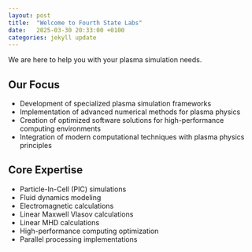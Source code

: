 ```yaml
---
layout: post
title:  "Welcome to Fourth State Labs"
date:   2025-03-30 20:33:00 +0100
categories: jekyll update
---
```


We are here to help you with your plasma simulation needs.

## Our Focus
 - Development of specialized plasma simulation frameworks
 - Implementation of advanced numerical methods for plasma physics
 - Creation of optimized software solutions for high-performance computing environments
 - Integration of modern computational techniques with plasma physics principles

## Core Expertise
 - Particle-In-Cell (PIC) simulations
 - Fluid dynamics modeling
 - Electromagnetic calculations
 - Linear Maxwell Vlasov calculations
 - Linear MHD calculations
 - High-performance computing optimization
 - Parallel processing implementations

